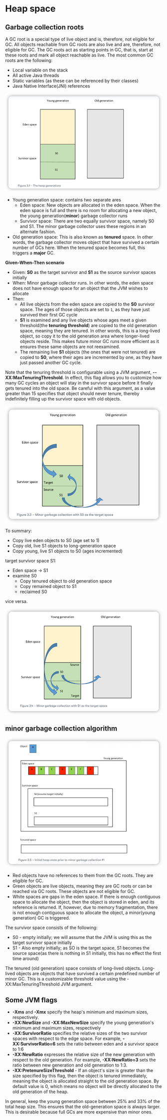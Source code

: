 # Heap space

## Garbage collection roots 

A GC root is a special type of live object and is, therefore, not eligible for GC. All objects reachable from GC roots are also live and 
are, therefore, not eligible for GC. The GC roots act as starting points in GC, that is, start at these roots and mark all object 
reachable as live. The most common GC roots are the following:

* Local variable on the stack 
* All active Java threads
* Static variables (as these can be referenced by their classes)
* Java Native Interface(JNI) references 


![img_4.png](img_4.png)

* Young generation space: contains two separate ares
  * Eden space: New objects are allocated in the eden space. When the eden space is full and there is no room for allocating a new object, the young generation(**minor**) garbage collector runs
  * Survivor space: There are two equally survivor space, namely S0 and S1. The minor garbage collector uses these regions in an alternate fashion. 
* Old generation space: This is also known as **tenured** space. In other words, the garbage collector moves object that have survived a certain number of GCs here. When the tenured space becomes full, this triggers a **major** GC.



**Given-When-Then scenario**

* Given: **S0** as the target survivor and **S1** as the source survivor spaces initially
* When: Minor garbage collector runs. In other words, the eden space does not have enough space for an object that the JVM wishes to allocate
* Then: 
  * All live objects from the eden space are copied to the **S0** survivor space. The ages of those objects are set to `1`, as they have just survived their first GC cycle
  * **S1** is examined and any live objects whose ages meet a given threshold(the **tenuring threshold**) are copied to the old generation space, meaning they are tenured. In other words, this is a long-lived object, so copy it to the old generation area where longer-lived objects reside. This makes future minor GC runs more efficient as it ensures these same objects are not reexamined.
  * The remaining live **S1** objects (the ones that were not tenured) are copied to **S0**, where their ages are incremented by one, as they have just passed another GC cycle.

Note that the tenuring threshold is configurable using a JVM argument, **--XX:MaxTenuringThreshold**. In effect, this flag allows you to customize how many GC cycles an object will stay in the survivor space before it finally gets tenured into the old space.
Be careful with this argument, as a value greater than 15 specifies that object should never tenure, thereby indefinitely filling up the survivor space with old objects. 

![img_5.png](img_5.png)


To summary:

* Copy live eden objects to S0 (age set to 1)
* Copy old, live S1 objects to long-generation space
* Copy young, live S1 objects to S0 (ages incremented)

target survivor space S1:
* Eden space -> S1
* examine S0
  * Copy tenured object to old generation space 
  * Copy remained object to S1
  * reclaimed S0


vice versa.

![img_6.png](img_6.png)


## minor garbage collection algorithm 


![img_7.png](img_7.png)

* Red objects have no references to them from the GC roots. They are eligible for GC. 
* Green objects are live objects, meaning they are GC roots or can be reached via GC roots. These objects are not eligible for GC. 
* White spaces are gaps in the eden space. If there is enough contiguous space to allocate the object, then the object is stored in eden, and its reference is returned. If, however, due to memory fragmentation, there is not enough contiguous space to allocate the object, a minor(young generation) GC is triggered.

The survivor space consists of the following:

* S0 - empty initially; we will assume that the JVM is using this as the target survivor space initially
* S1 - Also empty initially; as SO is the target space, S1 becomes the source space(as there is nothing in S1 initially, this has no effect the first time around)

The tenured (old generation) space consists of long-lived objects. Long-lived objects are objects that have survived a certain predefined number of minor GC. This is a customizable threshold value using the -XX:MaxTenuringThreshold JVM argument.


## Some JVM flags

* **-Xms** and **-Xmx** specify the heap's minimum and maximum sizes, respectively.
* **-XX:NewSize** and **-XX:MaxNewSize** specify the young generation's minimum and maximum sizes, respectively
* **-XX:SurvivorRatio** specifies the relative sizes of the two survivor spaces with respect to the edge space. For example, **-XX:SurvivorRatio=6** sets the ratio between eden and a survivor space to 1:6
* **-XX:NewRatio** expresses the relative size of the new generation with respect to the old generation. For example, **-XX:NewRatio=3** sets the ratio between new generation and old generation to 1:3.
* **-XX:PretenureSizeThreshold** - If an object's size is greater than the size specified by this flag, then the object is tenured immediately, meaning the object is allocated straight to the old generation space. By default value is 0, which means no object will be directly allocated to the old generation of the heap.

In general, keep the young generation space between 25% and 33% of the total heap size. This ensures that the old-generation space is always larger. This is desirable because full GCs are more expensive than minor ones.
